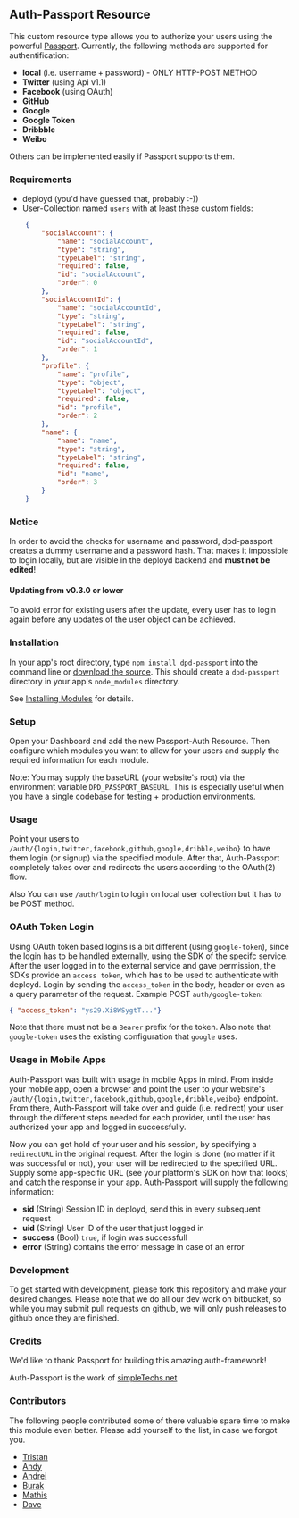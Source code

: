 ## Auth-Passport Resource

This custom resource type allows you to authorize your users using the powerful [Passport](http://passportjs.org).
Currently, the following methods are supported for authentification:

* **local** (i.e. username + password) - ONLY HTTP-POST METHOD
* **Twitter** (using Api v1.1)
* **Facebook** (using OAuth)
* **GitHub**
* **Google**
* **Google Token**
* **Dribbble**
* **Weibo**


Others can be implemented easily if Passport supports them.

### Requirements

* deployd (you'd have guessed that, probably :-))
* User-Collection named `users` with at least these custom fields:
```json
    {
        "socialAccount": {
            "name": "socialAccount",
            "type": "string",
            "typeLabel": "string",
            "required": false,
            "id": "socialAccount",
            "order": 0
        },
        "socialAccountId": {
            "name": "socialAccountId",
            "type": "string",
            "typeLabel": "string",
            "required": false,
            "id": "socialAccountId",
            "order": 1
        },
        "profile": {
            "name": "profile",
            "type": "object",
            "typeLabel": "object",
            "required": false,
            "id": "profile",
            "order": 2
        },
        "name": {
            "name": "name",
            "type": "string",
            "typeLabel": "string",
            "required": false,
            "id": "name",
            "order": 3
        }
    }
```
### Notice

In order to avoid the checks for username and password, dpd-passport creates a dummy username and a password hash. That makes it impossible to login locally, but are visible in the deployd backend and **must not be edited**!

#### Updating from v0.3.0 or lower

To avoid error for existing users after the update, every user has to login again before any updates of the user object can be achieved.

### Installation

In your app's root directory, type `npm install dpd-passport` into the command line or [download the source](https://bitbucket.org/simpletechs/dpd-passport). This should create a `dpd-passport` directory in your app's `node_modules` directory.

See [Installing Modules](http://docs.deployd.com/docs/using-modules/installing-modules.md) for details.

### Setup

Open your Dashboard and add the new Passport-Auth Resource. Then configure which modules you want to allow for your users and supply the required information for each module.

Note: You may supply the baseURL (your website's root) via the environment variable `DPD_PASSPORT_BASEURL`. This is especially useful when you have a single codebase for testing + production environments.

### Usage

Point your users to `/auth/{login,twitter,facebook,github,google,dribble,weibo}` to have them login (or signup) via the specified module.
After that, Auth-Passport completely takes over and redirects the users according to the OAuth(2) flow.

Also You can use `/auth/login` to login on local user collection but it has to be POST method.

### OAuth Token Login

Using OAuth token based logins is a bit different (using `google-token`), since the login has to be handled externally, using the SDK of the specifc service. After the user logged in to the external service and gave permission, the SDKs provide an `access token`, which has to be used to authenticate with deployd.
Login by sending the `access_token` in the body, header or even as a query parameter of the request.
Example POST `auth/google-token`: 

```json
{ "access_token": "ys29.Xi8WSygtT..."}
```
Note that there must not be a `Bearer` prefix for the token.
Also note that `google-token` uses the existing configuration that `google` uses.

### Usage in Mobile Apps

Auth-Passport was built with usage in mobile Apps in mind. From inside your mobile app, open a browser and point the user to your website's `/auth/{login,twitter,facebook,github,google,dribble,weibo}` endpoint. From there, Auth-Passport will take over and guide (i.e. redirect) your user through the different steps needed for each provider, until the user has authorized your app and logged in successfully.

Now you can get hold of your user and his session, by specifying a `redirectURL` in the original request. After the login is done (no matter if it was successful or not), your user will be redirected to the specified URL.
Supply some app-specific URL (see your platform's SDK on how that looks) and catch the response in your app.
Auth-Passport will supply the following information:

* **sid** (String) Session ID in deployd, send this in every subsequent request
* **uid** (String) User ID of the user that just logged in
* **success** (Bool) `true`, if login was successfull
* **error** (String) contains the error message in case of an error

### Development

To get started with development, please fork this repository and make your desired changes. Please note that we do all our dev work on bitbucket, so while you may submit pull requests on github, we will only push releases to github once they are finished.

### Credits

We'd like to thank Passport for building this amazing auth-framework!

Auth-Passport is the work of [simpleTechs.net](https://www.simpletechs.net)

### Contributors

The following people contributed some of there valuable spare time to make this module even better. Please add yourself to the list, in case we forgot you.

* [Tristan](https://github.com/tmcnab)
* [Andy](https://github.com/hongkongkiwi)
* [Andrei](https://github.com/andreialecu)
* [Burak](https://github.com/burakcan)
* [Mathis](https://github.com/Maddis1337)
* [Dave](https://github.com/flavordaaave)
